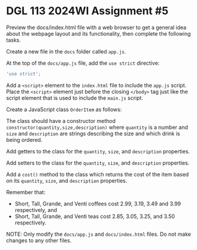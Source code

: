 # DGL 113 2024WI Assignment #5

Preview the docs/index.html file with a web browser to get a
general idea about the webpage layout and its functionality,
then complete the following tasks.

Create a new file in the `docs` folder called `app.js`.

At the top of the `docs/app.js` file, add the `use strict` directive:

```javascript
'use strict';
```

Add a `<script>` element to the `index.html` file to include the `app.js` script.
Place the `<script>` element just before the closing `</body>` tag just like
the script element that is used to include the `main.js` script.

Create a JavaScript class `OrderItem` as follows:

The class should have a constructor method `constructor(quantity,size,description)`
where `quantity` is a number and `size` and `description` are strings describing
the size and which drink is being ordered.

Add getters to the class for the `quantity`, `size`, and `description`
properties.

Add setters to the class for the `quantity`, `size`, and `description`
properties.

Add a `cost()` method to the class which returns the cost of the
item based on its `quantity`, `size`, and `description` properties.

Remember that:

- Short, Tall, Grande, and Venti coffees cost 2.99, 3.19, 3.49 and 3.99 respectively, and
- Short, Tall, Grande, and Venti teas cost 2.85, 3.05, 3.25, and 3.50 respectively.

NOTE: Only modify the `docs/app.js` and `docs/index.html` files.
Do not make changes to any other files.

